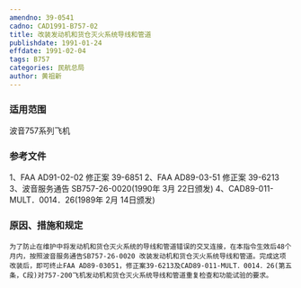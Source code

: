 ```yaml
---
amendno: 39-0541
cadno: CAD1991-B757-02
title: 改装发动机和货仓灭火系统导线和管道
publishdate: 1991-01-24
effdate: 1991-02-04
tags: B757
categories: 民航总局
author: 黄祖新
---
```


### 适用范围 
波音757系列飞机

<!--more-->
### 参考文件
1、FAA AD91-02-02 修正案 39-6851 
2、FAA AD89-03-51 修正案 39-6213 
3、波音服务通告 SB757-26-0020(1990年 3月 22日颁发) 
4、CAD89-011-MULT．0014．26(1989年 2月 14日颁发) 

### 原因、措施和规定 
    为了防止在维护中将发动机和货仓灭火系统的导线和管道错误的交叉连接，在本指令生效后48个月内，按照波音服务通告SB757-26-0020 改装发动机和货仓灭火系统导线和管道。完成这项改装后，即可终止FAA AD89-03051，修正案39-6213及CAD89-011-MULT．0014．26(第五条，C段)对757-200飞机发动机和货仓灭火系统导线和管道重复检查和功能试验的要求。
